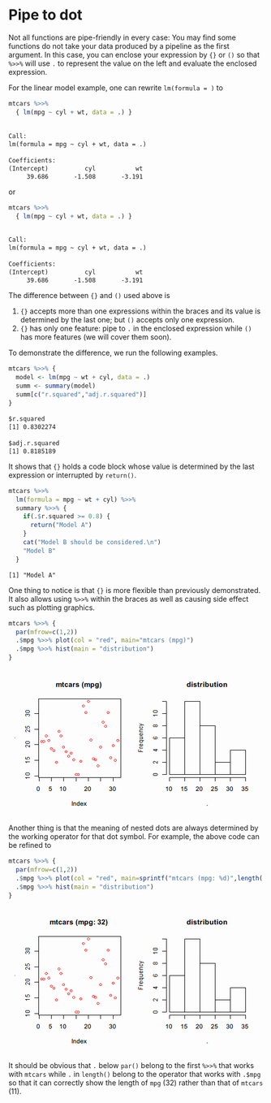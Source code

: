 

# Pipe to dot

Not all functions are pipe-friendly in every case: You may find some functions do not take your data produced by a pipeline as the first argument. In this case, you can enclose your expression by `{}` or `()` so that `%>>%` will use `.` to represent the value on the left and evaluate the enclosed expression.

For the linear model example, one can rewrite `lm(formula = )` to


```r
mtcars %>>%
  { lm(mpg ~ cyl + wt, data = .) }
```

```

Call:
lm(formula = mpg ~ cyl + wt, data = .)

Coefficients:
(Intercept)          cyl           wt  
     39.686       -1.508       -3.191  
```

or 


```r
mtcars %>>%
  { lm(mpg ~ cyl + wt, data = .) }
```

```

Call:
lm(formula = mpg ~ cyl + wt, data = .)

Coefficients:
(Intercept)          cyl           wt  
     39.686       -1.508       -3.191  
```

The difference between `{}` and `()` used above is

1. `{}` accepts more than one expressions within the braces and its value is determined by the last one; but `()` accepts only one expression.
2. `{}` has only one feature: pipe to `.` in the enclosed expression while `()` has more features (we will cover them soon).

To demonstrate the difference, we run the following examples.


```r
mtcars %>>% {
  model <- lm(mpg ~ wt + cyl, data = .)
  summ <- summary(model)
  summ[c("r.squared","adj.r.squared")]
}
```

```
$r.squared
[1] 0.8302274

$adj.r.squared
[1] 0.8185189
```

It shows that `{}` holds a code block whose value is determined by the last expression or interrupted by `return()`.


```r
mtcars %>>% 
  lm(formula = mpg ~ wt + cyl) %>>%
  summary %>>% {
    if(.$r.squared >= 0.8) {
      return("Model A")
    }
    cat("Model B should be considered.\n")
    "Model B"
  }
```

```
[1] "Model A"
```

One thing to notice is that `{}` is more flexible than previously demonstrated. It also allows using `%>>%` within the braces as well as causing side effect such as plotting graphics.


```r
mtcars %>>% {
  par(mfrow=c(1,2))
  .$mpg %>>% plot(col = "red", main="mtcars (mpg)")
  .$mpg %>>% hist(main = "distribution")
}
```

![plot of chunk multiline](figure/multiline.png) 

Another thing is that the meaning of nested dots are always determined by the working operator for that dot symbol. For example, the above code can be refined to


```r
mtcars %>>% {
  par(mfrow=c(1,2))
  .$mpg %>>% plot(col = "red", main=sprintf("mtcars (mpg: %d)",length(.)))
  .$mpg %>>% hist(main = "distribution")
}
```

![plot of chunk nested_dots](figure/nested_dots.png) 

It should be obvious that `.` below `par()` belong to the first `%>>%` that works with `mtcars` while `.` in `length()` belong to the operator that works with `.$mpg` so that it can correctly show the length of `mpg` (32) rather than that of `mtcars` (11).
